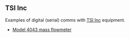 ## TSI Inc

Examples of digital (serial) comms with [TSI Inc](https://tsi.com) equipment.

* [Model 4043 mass flowmeter](flowmeter_404x/)


